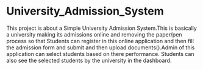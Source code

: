 # University_Admission_System

This project is about a Simple University Admission System.This is basically a university making its  admissions online and removing the paper/pen process so that Students can register in this online  application and then fill the admission form and submit and then upload documents().Admin of this application can select students based on there performance. Students can also see the selected students by the university in the dashboard.
